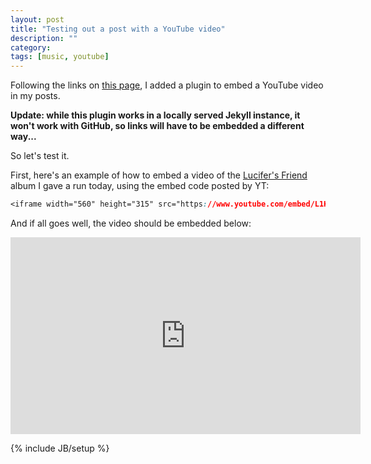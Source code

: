 ```yaml
---
layout: post
title: "Testing out a post with a YouTube video"
description: ""
category: 
tags: [music, youtube]
---
```

Following the links on [this page](https://github.com/dommmel/jekyll-youtube), I added a plugin to embed a YouTube video in my posts.

<b>Update: while this plugin works in a locally served Jekyll instance, it won't work with GitHub, so links will have to be embedded a different way...</b>

So let's test it.

First, here's an example of how to embed a video of the [Lucifer's Friend](https://www.discogs.com/Lucifers-Friend-Lucifers-Friend/master/90119) album I gave a run today, using the embed code posted by YT:


```css
<iframe width="560" height="315" src="https://www.youtube.com/embed/L1Kg0_wDFig" frameborder="0" allow="accelerometer; autoplay; encrypted-media; gyroscope; picture-in-picture" allowfullscreen></iframe>
```

And if all goes well, the video should be embedded below:

<iframe width="560" height="315" src="https://www.youtube.com/embed/L1Kg0_wDFig" frameborder="0" allow="accelerometer; autoplay; encrypted-media; gyroscope; picture-in-picture" allowfullscreen></iframe>



{% include JB/setup %}
